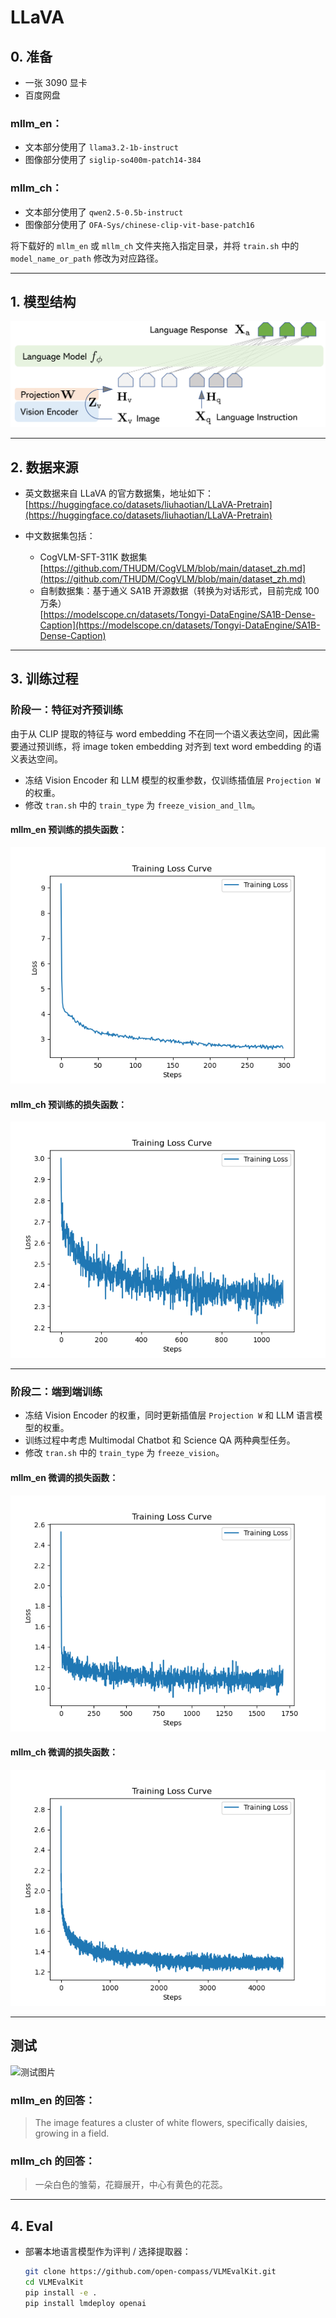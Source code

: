 # LLaVA

## 0. 准备

- 一张 3090 显卡
- 百度网盘

### mllm_en：
- 文本部分使用了 `llama3.2-1b-instruct`
- 图像部分使用了 `siglip-so400m-patch14-384`

### mllm_ch：
- 文本部分使用了 `qwen2.5-0.5b-instruct`
- 图像部分使用了 `OFA-Sys/chinese-clip-vit-base-patch16`

将下载好的 `mllm_en` 或 `mllm_ch` 文件夹拖入指定目录，并将 `train.sh` 中的 `model_name_or_path` 修改为对应路径。

---

## 1. 模型结构

![模型结构](https://github.com/Sweewangyu/s-mllm/blob/master/_resources/80284efbdd653c1f2a4f2fc46005193b.png)

---

## 2. 数据来源

- 英文数据来自 LLaVA 的官方数据集，地址如下：  
  [https://huggingface.co/datasets/liuhaotian/LLaVA-Pretrain](https://huggingface.co/datasets/liuhaotian/LLaVA-Pretrain)

- 中文数据集包括：
  - CogVLM-SFT-311K 数据集  
    [https://github.com/THUDM/CogVLM/blob/main/dataset_zh.md](https://github.com/THUDM/CogVLM/blob/main/dataset_zh.md)
  - 自制数据集：基于通义 SA1B 开源数据（转换为对话形式，目前完成 100 万条）  
    [https://modelscope.cn/datasets/Tongyi-DataEngine/SA1B-Dense-Caption](https://modelscope.cn/datasets/Tongyi-DataEngine/SA1B-Dense-Caption)

---

## 3. 训练过程

### 阶段一：特征对齐预训练

由于从 CLIP 提取的特征与 word embedding 不在同一个语义表达空间，因此需要通过预训练，将 image token embedding 对齐到 text word embedding 的语义表达空间。  
- 冻结 Vision Encoder 和 LLM 模型的权重参数，仅训练插值层 `Projection W` 的权重。  
- 修改 `tran.sh` 中的 `train_type` 为 `freeze_vision_and_llm`。

#### mllm_en 预训练的损失函数：
![mllm_en_loss](https://github.com/Sweewangyu/s-mllm/blob/master/_resources/training_loss_curve.png)

#### mllm_ch 预训练的损失函数：
![mllm_ch_loss](https://github.com/Sweewangyu/s-mllm/blob/master/_resources/training_loss_curve-1.png)

---

### 阶段二：端到端训练

- 冻结 Vision Encoder 的权重，同时更新插值层 `Projection W` 和 LLM 语言模型的权重。
- 训练过程中考虑 Multimodal Chatbot 和 Science QA 两种典型任务。  
- 修改 `tran.sh` 中的 `train_type` 为 `freeze_vision`。

#### mllm_en 微调的损失函数：
![mllm_en_tuning_loss](https://github.com/Sweewangyu/s-mllm/blob/master/_resources/training_loss_curve-3.png)

#### mllm_ch 微调的损失函数：
![mllm_ch_tuning_loss](https://github.com/Sweewangyu/s-mllm/blob/master/_resources/training_loss_curve-2.png)

---

## 测试

![测试图片](https://github.com/Sweewangyu/s-mllm/_resources/blob/master/1.jpg)

### mllm_en 的回答：
> The image features a cluster of white flowers, specifically daisies, growing in a field.

### mllm_ch 的回答：
> 一朵白色的雏菊，花瓣展开，中心有黄色的花蕊。

---

## 4. Eval

- 部署本地语言模型作为评判 / 选择提取器：
  ```bash
  git clone https://github.com/open-compass/VLMEvalKit.git
  cd VLMEvalKit
  pip install -e .
  pip install lmdeploy openai
